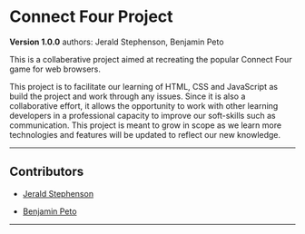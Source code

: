 # Connect Four Project
**Version 1.0.0**
authors: Jerald Stephenson, Benjamin Peto




This is a collaberative project aimed at recreating the popular Connect Four game for web browsers.


This project is to facilitate our learning of HTML, CSS and JavaScript as build the project and work through any issues. Since it is also a collaborative effort, it allows the opportunity to work with other learning developers in a professional capacity to improve our soft-skills such as communication. This project is meant to grow in scope as we learn more technologies and features will be updated to reflect our new knowledge.


---

## Contributors

- [Jerald Stephenson](https://github.com/JeraldStephenson)

- [Benjamin Peto](https://github.com/benjaminpeto)

---